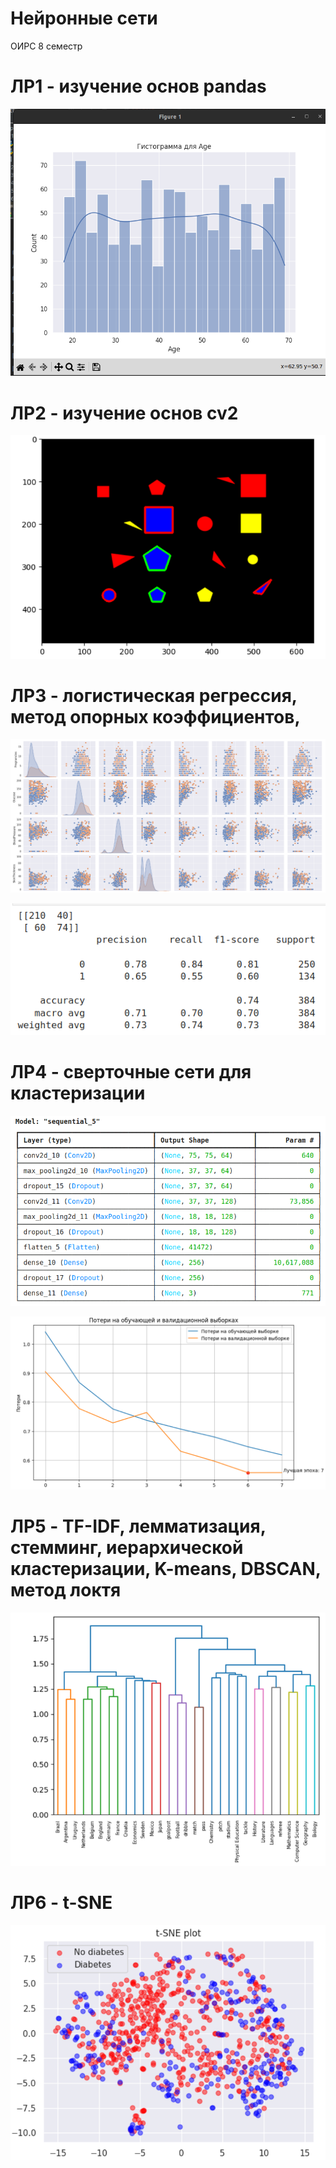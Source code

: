 # Нейронные сети
ОИРС 8 семестр

<h1>ЛР1 - изучение основ pandas</h1>

![lr1](pics/lr1.png)

<h1>ЛР2 - изучение основ cv2</h1>

![lr2](pics/lr2.png)

<h1>ЛР3 - логистическая регрессия, метод опорных коэффициентов, </h1>

![lr3](pics/lr3_1.png)


![lr3](pics/lr3_2.png)

<h1>ЛР4 - сверточные сети для кластеризации</h1>

![lr4](pics/lr4_1.png)

![lr4](pics/lr4_2.png)

<h1>ЛР5 - TF-IDF, лемматизация, стемминг, иерархической кластеризации, K-means, DBSCAN, метод локтя</h1>

![lr5](pics/lr5.png)

<h1>ЛР6 - t-SNE</h1>

![lr5](pics/lr6.png)